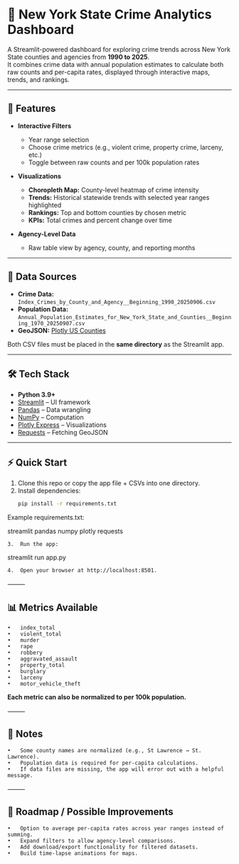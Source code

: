 # 🗽 New York State Crime Analytics Dashboard

A Streamlit-powered dashboard for exploring crime trends across New York State counties and agencies from **1990 to 2025**.  
It combines crime data with annual population estimates to calculate both raw counts and per-capita rates, displayed through interactive maps, trends, and rankings.

---

## 🚀 Features

- **Interactive Filters**
  - Year range selection  
  - Choose crime metrics (e.g., violent crime, property crime, larceny, etc.)  
  - Toggle between raw counts and per 100k population rates  

- **Visualizations**
  - **Choropleth Map:** County-level heatmap of crime intensity  
  - **Trends:** Historical statewide trends with selected year ranges highlighted  
  - **Rankings:** Top and bottom counties by chosen metric  
  - **KPIs:** Total crimes and percent change over time  

- **Agency-Level Data**
  - Raw table view by agency, county, and reporting months  

---

## 📂 Data Sources

- **Crime Data:** `Index_Crimes_by_County_and_Agency__Beginning_1990_20250906.csv`  
- **Population Data:** `Annual_Population_Estimates_for_New_York_State_and_Counties__Beginning_1970_20250907.csv`  
- **GeoJSON:** [Plotly US Counties](https://raw.githubusercontent.com/plotly/datasets/master/geojson-counties-fips.json)  

Both CSV files must be placed in the **same directory** as the Streamlit app.

---

## 🛠️ Tech Stack

- **Python 3.9+**
- [Streamlit](https://streamlit.io/) – UI framework  
- [Pandas](https://pandas.pydata.org/) – Data wrangling  
- [NumPy](https://numpy.org/) – Computation  
- [Plotly Express](https://plotly.com/python/plotly-express/) – Visualizations  
- [Requests](https://docs.python-requests.org/) – Fetching GeoJSON  

---

## ⚡ Quick Start

1. Clone this repo or copy the app file + CSVs into one directory.  
2. Install dependencies:
   ```bash
   pip install -r requirements.txt

Example requirements.txt:

streamlit
pandas
numpy
plotly
requests

	3.	Run the app:

streamlit run app.py


	4.	Open your browser at http://localhost:8501.

⸻

## 📊 Metrics Available
	•	index_total
	•	violent_total
	•	murder
	•	rape
	•	robbery
	•	aggravated_assault
	•	property_total
	•	burglary
	•	larceny
	•	motor_vehicle_theft

**Each metric can also be normalized to per 100k population.**

⸻

## 🔑 Notes
	•	Some county names are normalized (e.g., St Lawrence → St. Lawrence).
	•	Population data is required for per-capita calculations.
	•	If data files are missing, the app will error out with a helpful message.

⸻

## 📌 Roadmap / Possible Improvements
	•	Option to average per-capita rates across year ranges instead of summing.
	•	Expand filters to allow agency-level comparisons.
	•	Add download/export functionality for filtered datasets.
	•	Build time-lapse animations for maps.
